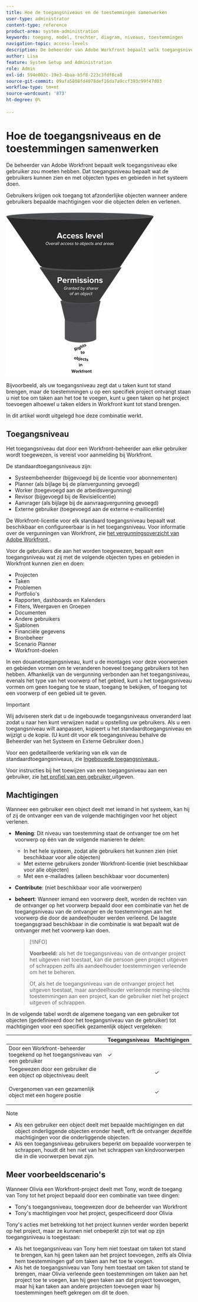 ```yaml
---
title: Hoe de toegangsniveaus en de toestemmingen samenwerken
user-type: administrator
content-type: reference
product-area: system-administration
keywords: toegang, model, trechter, diagram, niveaus, toestemmingen
navigation-topic: access-levels
description: De beheerder van Adobe Workfront bepaalt welk toegangsniveau elke gebruiker zou moeten hebben. Dat toegangsniveau bepaalt wat de gebruikers kunnen zien en met objecten types en gebieden in het systeem doen.
author: Lisa
feature: System Setup and Administration
role: Admin
exl-id: 594e002c-19e3-4baa-b5f8-223c3fdf8ca8
source-git-commit: 09afa5808fd4078def16da7a9ccf393c99f47d03
workflow-type: tm+mt
source-wordcount: '873'
ht-degree: 0%

---
```


# Hoe de toegangsniveaus en de toestemmingen samenwerken

De beheerder van Adobe Workfront bepaalt welk toegangsniveau elke gebruiker zou moeten hebben. Dat toegangsniveau bepaalt wat de gebruikers kunnen zien en met objecten types en gebieden in het systeem doen.

Gebruikers krijgen ook toegang tot afzonderlijke objecten wanneer andere gebruikers bepaalde machtigingen voor die objecten delen en verlenen.


![](assets/security-model-hierachy.png)

Bijvoorbeeld, als uw toegangsniveau zegt dat u taken kunt tot stand brengen, maar de toestemmingen u op een specifiek project ontvangt staan u niet toe om taken aan het toe te voegen, kunt u geen taken op het project toevoegen alhoewel u taken elders in Workfront kunt tot stand brengen.

In dit artikel wordt uitgelegd hoe deze combinatie werkt.

## Toegangsniveau

Het toegangsniveau dat door een Workfront-beheerder aan elke gebruiker wordt toegewezen, is vereist voor aanmelding bij Workfront.

De standaardtoegangsniveaus zijn:

* Systeembeheerder (bijgevoegd bij de licentie voor abonnementen)
* Planner (als bijlage bij de planvergunning gevoegd)
* Worker (toegevoegd aan de arbeidsvergunning)
* Revisor (bijgevoegd bij de Revisielicentie)
* Aanvrager (als bijlage bij de aanvraagvergunning gevoegd)
* Externe gebruiker (toegevoegd aan de externe e-maillicentie)

De Workfront-licentie voor elk standaard toegangsniveau bepaalt wat beschikbaar en configureerbaar is in het toegangsniveau. Voor informatie over de vergunningen van Workfront, zie [ het vergunningsoverzicht van Adobe Workfront ](../../../administration-and-setup/add-users/access-levels-and-object-permissions/wf-licenses.md).

Voor de gebruikers die aan het worden toegewezen, bepaalt een toegangsniveau wat zij met de volgende objecten types en gebieden in Workfront kunnen zien en doen:

* Projecten
* Taken
* Problemen
* Portfolio&#39;s
* Rapporten, dashboards en Kalenders
* Filters, Weergaven en Groepen
* Documenten
* Andere gebruikers
* Sjablonen
* Financiële gegevens
* Bronbeheer
* Scenario Planner
* Workfront-doelen

In een douanetoegangsniveau, kunt u de montages voor deze voorwerpen en gebieden vormen om te veranderen hoeveel toegang gebruikers tot hen hebben. Afhankelijk van de vergunning verbonden aan het toegangsniveau, evenals het type van het voorwerp of het gebied, kunt u het toegangsniveau vormen om geen toegang toe te staan, toegang te bekijken, of toegang tot een voorwerp of een gebied uit te geven.

>[!IMPORTANT]
>
>Wij adviseren sterk dat u de ingebouwde toegangsniveaus onveranderd laat zodat u naar hen kunt verwijzen nadat u opstelling uw gebruikers. Als u een toegangsniveau wilt aanpassen, kopieert u het standaardtoegangsniveau en wijzigt u de kopie. (U kunt dit voor elk toegangsniveau behalve de Beheerder van het Systeem en Externe Gebruiker doen.)

Voor een gedetailleerde verklaring van elk van de standaardtoegangsniveaus, zie [ Ingebouwde toegangsniveaus ](../../../administration-and-setup/add-users/access-levels-and-object-permissions/default-access-levels-in-workfront.md).

Voor instructies bij het toewijzen van een toegangsniveau aan een gebruiker, zie [ het profiel van een gebruiker ](../../../administration-and-setup/add-users/create-and-manage-users/edit-a-users-profile.md) uitgeven.

## Machtigingen

Wanneer een gebruiker een object deelt met iemand in het systeem, kan hij of zij de ontvanger een van de volgende machtigingen voor het object verlenen.

* **Mening**: Dit niveau van toestemming staat de ontvanger toe om het voorwerp op één van de volgende manieren te delen:

   * In het hele systeem, zodat alle gebruikers het kunnen zien (niet beschikbaar voor alle objecten)
   * Met externe gebruikers zonder Workfront-licentie (niet beschikbaar voor alle objecten)
   * Met een e-mailadres (alleen beschikbaar voor documenten)

* **Contribute**: (niet beschikbaar voor alle voorwerpen)
* **beheert**: Wanneer iemand een voorwerp deelt, worden de rechten van de ontvanger op het voorwerp bepaald door een combinatie van het de toegangsniveau van de ontvanger en de toestemmingen aan het voorwerp die door de aandeelhouder werden verleend. De laagste toegangsgraad beschikbaar in die combinatie is wat bepaalt wat de ontvanger met het voorwerp kan doen.

  >[!INFO]
  >
  >**Voorbeeld:** als het de toegangsniveau van de ontvanger project het uitgeven niet toestaat, kan die persoon geen project uitgeven of schrappen zelfs als aandeelhouder toestemmingen verleende om het te beheren.
  >
  >Of, als het de toegangsniveau van de ontvanger project het uitgeven toestaat, maar aandeelhouder verleende mening-slechts toestemmingen aan een project, kan de gebruiker niet het project uitgeven of schrappen.

In de volgende tabel wordt de algemene toegang van een gebruiker tot objecten (gedefinieerd door het toegangsniveau van de gebruiker) tot machtigingen voor een specifiek gezamenlijk object vergeleken:

<table style="table-layout:auto"> 
 <col> 
 <col> 
 <col> 
 <thead> 
  <tr> 
   <th> </th> 
   <th>Toegangsniveau </th> 
   <th>Machtigingen </th> 
  </tr> 
 </thead> 
 <tbody> 
  <tr> 
   <td>Door een Workfront-beheerder toegekend op het toegangsniveau van een gebruiker</td> 
   <td>✓</td> 
   <td> </td> 
  </tr> 
  <tr> 
   <td>Toegewezen door een gebruiker die een object op objectniveau deelt</td> 
   <td> </td> 
   <td>✓</td> 
  </tr> 
  <tr> 
   <td> <p>Overgenomen van een gezamenlijk object met een hogere positie 
   </td> 
   <td> </td> 
   <td>✓</td> 
  </tr> 
 </tbody> 
</table>

>[!NOTE]
>
>* Als een gebruiker een object deelt met bepaalde machtigingen en dat object onderliggende objecten eronder heeft, erft de ontvanger dezelfde machtigingen voor die onderliggende objecten.
>* Als een toegangsniveau gebruikers beperkt om bepaalde voorwerpen te schrappen, houdt dit hen niet van het schrappen van kindvoorwerpen die in die voorwerpen bevat zijn.
>

## Meer voorbeeldscenario&#39;s

Wanneer Olivia een Workfront-project deelt met Tony, wordt de toegang van Tony tot het project bepaald door een combinatie van twee dingen:

* Tony&#39;s toegangsniveau, toegewezen door de beheerder van Workfront
* Tony&#39;s machtigingen voor het project, gespecificeerd door Olivia

Tony&#39;s acties met betrekking tot het project kunnen verder worden beperkt op het project, maar ze kunnen niet onbeperkt zijn tot wat op zijn toegangsniveau is toegestaan:

* Als het toegangsniveau van Tony hem niet toestaat om taken tot stand te brengen, kan hij geen taken aan het project toevoegen, zelfs als Olivia hem toestemmingen gaf om taken aan het toe te voegen.
* Als het de toegangsniveau van Tony hem toestaat om taken tot stand te brengen, maar Olivia verleende geen toestemmingen om taken aan het project toe te voegen, kan hij geen taken aan dat project toevoegen, maar hij kan taken aan andere projecten toevoegen waar hij toestemmingen heeft gekregen om dit te doen.
